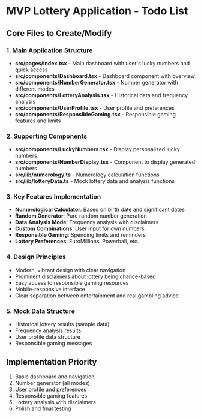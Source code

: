 # MVP Lottery Application - Todo List

## Core Files to Create/Modify

### 1. Main Application Structure
- **src/pages/Index.tsx** - Main dashboard with user's lucky numbers and quick access
- **src/components/Dashboard.tsx** - Dashboard component with overview
- **src/components/NumberGenerator.tsx** - Number generator with different modes
- **src/components/LotteryAnalysis.tsx** - Historical data and frequency analysis
- **src/components/UserProfile.tsx** - User profile and preferences
- **src/components/ResponsibleGaming.tsx** - Responsible gaming features and limits

### 2. Supporting Components
- **src/components/LuckyNumbers.tsx** - Display personalized lucky numbers
- **src/components/NumberDisplay.tsx** - Component to display generated numbers
- **src/lib/numerology.ts** - Numerology calculation functions
- **src/lib/lotteryData.ts** - Mock lottery data and analysis functions

### 3. Key Features Implementation
- **Numerological Calculator**: Based on birth date and significant dates
- **Random Generator**: Pure random number generation
- **Data Analysis Mode**: Frequency analysis with disclaimers
- **Custom Combinations**: User input for own numbers
- **Responsible Gaming**: Spending limits and reminders
- **Lottery Preferences**: EuroMillions, Powerball, etc.

### 4. Design Principles
- Modern, vibrant design with clear navigation
- Prominent disclaimers about lottery being chance-based
- Easy access to responsible gaming resources
- Mobile-responsive interface
- Clear separation between entertainment and real gambling advice

### 5. Mock Data Structure
- Historical lottery results (sample data)
- Frequency analysis results
- User profile data structure
- Responsible gaming messages

## Implementation Priority
1. Basic dashboard and navigation
2. Number generator (all modes)
3. User profile and preferences
4. Responsible gaming features
5. Lottery analysis with disclaimers
6. Polish and final testing